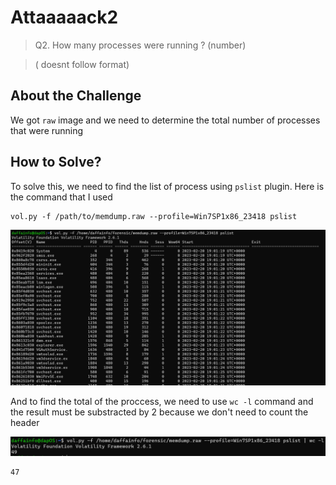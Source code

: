 # Attaaaaack2
> Q2. How many processes were running ? (number)

> ( doesnt follow format)

## About the Challenge
We got `raw` image and we need to determine the total number of processes that were running

## How to Solve?
To solve this, we need to find the list of process using `pslist` plugin. Here is the command that I used

```
vol.py -f /path/to/memdump.raw --profile=Win7SP1x86_23418 pslist
```

![pslist](images/pslist.png)

And to find the total of the proccess, we need to use `wc -l` command and the result must be substracted by 2 because we don't need to count the header

![flag](images/flag.png)

```
47
```